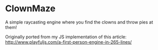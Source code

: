 # ClownMaze

A simple raycasting engine where you find the clowns and throw pies at them!

Originally ported from my JS implementation of this article:
http://www.playfuljs.com/a-first-person-engine-in-265-lines/
